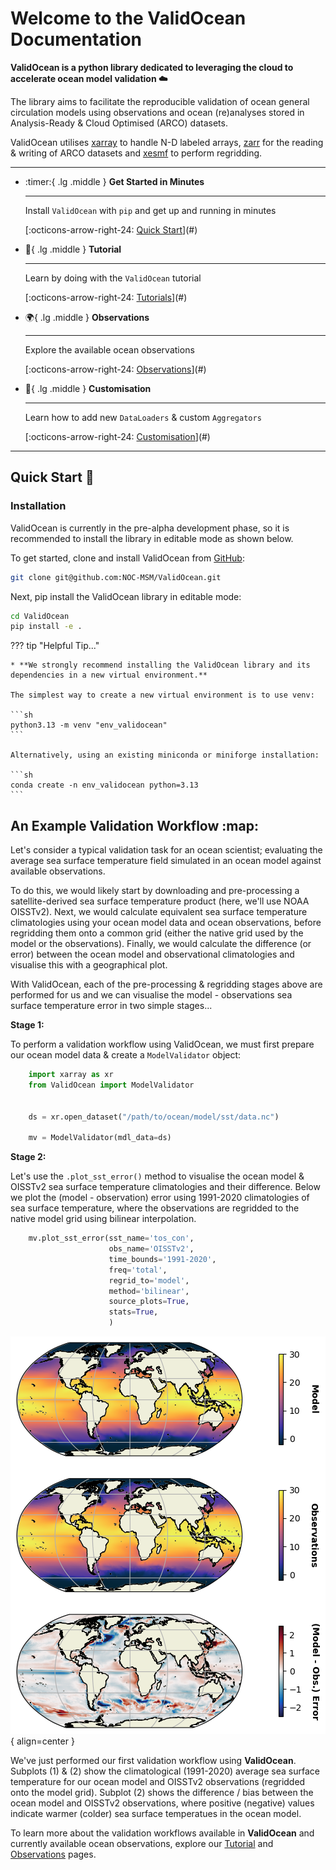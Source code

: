# **Welcome to the ValidOcean Documentation**

**ValidOcean is a python library dedicated to leveraging the cloud to accelerate ocean model validation :cloud:**

The library aims to facilitate the reproducible validation of ocean general circulation models using observations and ocean (re)analyses stored in Analysis-Ready & Cloud Optimised (ARCO) datasets.

ValidOcean utilises [xarray](https://xarray.dev) to handle N-D labeled arrays, [zarr](https://zarr.dev) for the reading & writing of ARCO datasets and [xesmf](https://xesmf.readthedocs.io/en/stable/) to perform regridding.

---

<div class="grid cards" markdown>

-   :timer:{ .lg .middle } __Get Started in Minutes__

    ---

    Install `ValidOcean` with `pip` and get up
    and running in minutes

    [:octicons-arrow-right-24: [Quick Start]](#)

-   :book:{ .lg .middle } __Tutorial__

    ---

    Learn by doing with the `ValidOcean` tutorial

    [:octicons-arrow-right-24: [Tutorials]](#)

-   :earth_africa:{ .lg .middle } __Observations__

    ---

    Explore the available ocean observations

    [:octicons-arrow-right-24: [Observations]](#)

-   :hammer:{ .lg .middle } __Customisation__

    ---

    Learn how to add new `DataLoaders` & custom `Aggregators`

    [:octicons-arrow-right-24: [Customisation]](#)

</div>

[Quick Start]: #quick-start
[Tutorials]: ex1_getting_started.ipynb
[Customisation]: customisation.md

---

## **Quick Start :rocket:**

### Installation

ValidOcean is currently in the pre-alpha development phase, so it is recommended to install the library in editable mode as shown below.

To get started, clone and install ValidOcean from [GitHub](https://github.com/NOC-MSM/ValidOcean):

```sh
git clone git@github.com:NOC-MSM/ValidOcean.git
```

Next, pip install the ValidOcean library in editable mode:

```sh
cd ValidOcean
pip install -e .
```

??? tip "Helpful Tip..."

    * **We strongly recommend installing the ValidOcean library and its dependencies in a new virtual environment.**

    The simplest way to create a new virtual environment is to use venv:

    ```sh
    python3.13 -m venv "env_validocean"
    ```

    Alternatively, using an existing miniconda or miniforge installation:

    ```sh
    conda create -n env_validocean python=3.13
    ```


## **An Example Validation Workflow :map:**

Let's consider a typical validation task for an ocean scientist; evaluating the average sea surface temperature field simulated in an ocean model against available observations.

To do this, we would likely start by downloading and pre-processing a satellite-derived sea surface temperature product (here, we'll use NOAA OISSTv2). Next, we would calculate equivalent sea surface temperature climatologies using your ocean model data and ocean observations, before regridding them onto a common grid (either the native grid used by the model or the observations). Finally, we would calculate the difference (or error) between the ocean model and observational climatologies and visualise this with a geographical plot.

With ValidOcean, each of the pre-processing & regridding stages above are performed for us and we can visualise the model - observations sea surface temperature error in two simple stages...

**Stage 1:**

To perform a validation workflow using ValidOcean, we must first prepare our ocean model data & create a ``ModelValidator`` object:

```python
    import xarray as xr
    from ValidOcean import ModelValidator


    ds = xr.open_dataset("/path/to/ocean/model/sst/data.nc")

    mv = ModelValidator(mdl_data=ds)
```

**Stage 2:**

Let's use the ``.plot_sst_error()`` method to visualise the ocean model & OISSTv2 sea surface temperature climatologies and their difference. Below we plot the (model - observation) error using 1991-2020 climatologies of sea surface temperature, where the observations are regridded to the native model grid using bilinear interpolation.

```python
    mv.plot_sst_error(sst_name='tos_con',
                      obs_name='OISSTv2',
                      time_bounds='1991-2020',
                      freq='total',
                      regrid_to='model',
                      method='bilinear',
                      source_plots=True,
                      stats=True,
                      )
```
![Output:](./assets/images/plot_sst_error.png){ align=center }

We've just performed our first validation workflow using **ValidOcean**. Subplots (1) & (2) show the climatological (1991-2020) average sea surface temperature for our ocean model and OISSTv2 observations (regridded onto the model grid). Subplot (2) shows the difference / bias between the ocean model and OISSTv2 observations, where positive (negative) values indicate warmer (colder) sea surface temperatues in the ocean model.

To learn more about the validation workflows available in **ValidOcean** and currently available ocean observations, explore our [Tutorial] and [Observations] pages.

[Tutorial]: ex1_getting_started.ipynb

[Observations]: observations.md
